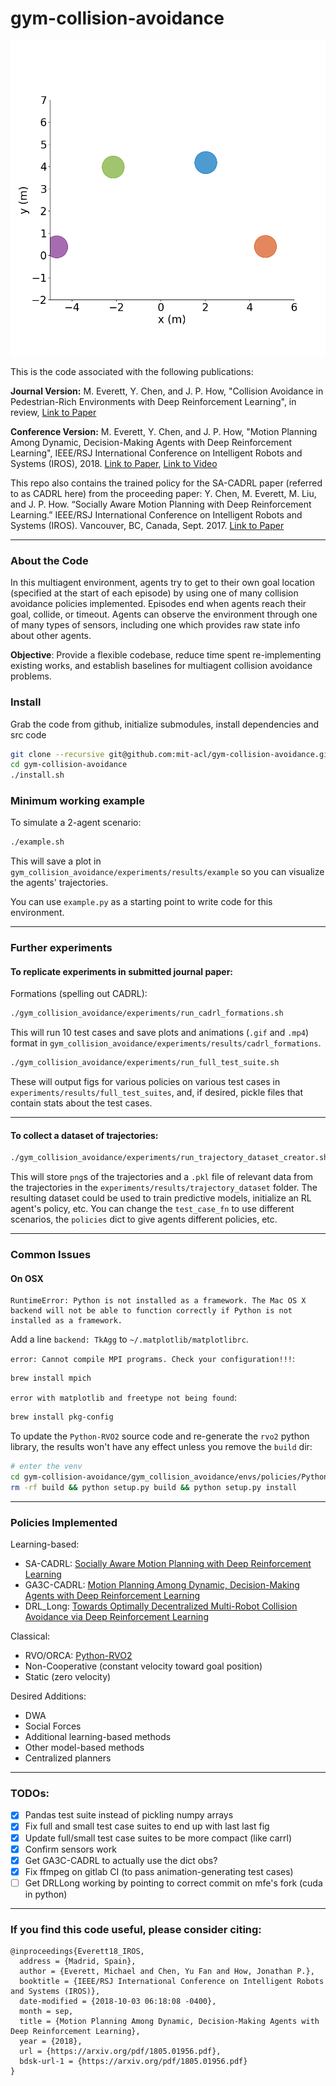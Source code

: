# gym-collision-avoidance

<img src="misc/combo.gif" alt="Agents spelling ``CADRL''">

This is the code associated with the following publications:

**Journal Version:** M. Everett, Y. Chen, and J. P. How, "Collision Avoidance in Pedestrian-Rich Environments with Deep Reinforcement Learning", in review, [Link to Paper](https://arxiv.org/abs/1910.11689)

**Conference Version:** M. Everett, Y. Chen, and J. P. How, "Motion Planning Among Dynamic, Decision-Making Agents with Deep Reinforcement Learning", IEEE/RSJ International Conference on Intelligent Robots and Systems (IROS), 2018. [Link to Paper](https://arxiv.org/abs/1805.01956), [Link to Video](https://www.youtube.com/watch?v=XHoXkWLhwYQ)

This repo also contains the trained policy for the SA-CADRL paper (referred to as CADRL here) from the proceeding paper: Y. Chen, M. Everett, M. Liu, and J. P. How. “Socially Aware Motion Planning with Deep Reinforcement Learning.” IEEE/RSJ International Conference on Intelligent Robots and Systems (IROS). Vancouver, BC, Canada, Sept. 2017. [Link to Paper](https://arxiv.org/abs/1703.08862)

---

### About the Code

In this multiagent environment, agents try to get to their own goal location (specified at the start of each episode) by using one of many collision avoidance policies implemented.
Episodes end when agents reach their goal, collide, or timeout.
Agents can observe the environment through one of many types of sensors, including one which provides raw state info about other agents.

**Objective**: Provide a flexible codebase, reduce time spent re-implementing existing works, and establish baselines for multiagent collision avoidance problems.

### Install

Grab the code from github, initialize submodules, install dependencies and src code
```bash
git clone --recursive git@github.com:mit-acl/gym-collision-avoidance.git # If internal to MIT-ACL, use GitLab origin instead
cd gym-collision-avoidance
./install.sh
```

### Minimum working example

To simulate a 2-agent scenario:
```bash
./example.sh
```

This will save a plot in `gym_collision_avoidance/experiments/results/example` so you can visualize the agents' trajectories.

You can use `example.py` as a starting point to write code for this environment.

---

### Further experiments

#### To replicate experiments in submitted journal paper:

Formations (spelling out CADRL):
```bash
./gym_collision_avoidance/experiments/run_cadrl_formations.sh
```

This will run 10 test cases and save plots and animations (`.gif` and `.mp4`) format in `gym_collision_avoidance/experiments/results/cadrl_formations`.

```bash
./gym_collision_avoidance/experiments/run_full_test_suite.sh
```

These will output figs for various policies on various test cases in `experiments/results/full_test_suites`, and, if desired, pickle files that contain stats about the test cases.

---

#### To collect a dataset of trajectories:

```bash
./gym_collision_avoidance/experiments/run_trajectory_dataset_creator.sh
```

This will store `png`s of the trajectories and a `.pkl` file of relevant data from the trajectories in the `experiments/results/trajectory_dataset` folder.
The resulting dataset could be used to train predictive models, initialize an RL agent's policy, etc.
You can change the `test_case_fn` to use different scenarios, the `policies` dict to give agents different policies, etc.

---

### Common Issues

#### On OSX

```
RuntimeError: Python is not installed as a framework. The Mac OS X backend will not be able to function correctly if Python is not installed as a framework.
```

Add a line `backend: TkAgg` to `~/.matplotlib/matplotlibrc`.

`error: Cannot compile MPI programs. Check your configuration!!!`:
```bash
brew install mpich
```

`error with matplotlib and freetype not being found`:
```bash
brew install pkg-config
```

To update the `Python-RVO2` source code and re-generate the `rvo2` python library, the results won't have any effect unless you remove the `build` dir:
```bash
# enter the venv
cd gym-collision-avoidance/gym_collision_avoidance/envs/policies/Python-RVO2
rm -rf build && python setup.py build && python setup.py install
```

---

### Policies Implemented

Learning-based:
- SA-CADRL: [Socially Aware Motion Planning with Deep Reinforcement Learning
](https://arxiv.org/pdf/1703.08862.pdf)
- GA3C-CADRL: [Motion Planning Among Dynamic, Decision-Making Agents with Deep Reinforcement Learning](https://arxiv.org/pdf/1805.01956.pdf)
- DRL_Long: [Towards Optimally Decentralized Multi-Robot Collision Avoidance via Deep Reinforcement Learning](https://arxiv.org/abs/1709.10082)

Classical:
- RVO/ORCA: [Python-RVO2](https://github.com/sybrenstuvel/Python-RVO2)
- Non-Cooperative (constant velocity toward goal position)
- Static (zero velocity)

Desired Additions:
- DWA
- Social Forces
- Additional learning-based methods
- Other model-based methods
- Centralized planners

---

### TODOs:
- [x] Pandas test suite instead of pickling numpy arrays
- [x] Fix full and small test case suites to end up with last last fig
- [x] Update full/small test case suites to be more compact (like carrl)
- [x] Confirm sensors work
- [x] Get GA3C-CADRL to actually use the dict obs?
- [x] Fix ffmpeg on gitlab CI (to pass animation-generating test cases)
- [ ] Get DRLLong working by pointing to correct commit on mfe's fork (cuda in python)

---

### If you find this code useful, please consider citing:

```
@inproceedings{Everett18_IROS,
  address = {Madrid, Spain},
  author = {Everett, Michael and Chen, Yu Fan and How, Jonathan P.},
  booktitle = {IEEE/RSJ International Conference on Intelligent Robots and Systems (IROS)},
  date-modified = {2018-10-03 06:18:08 -0400},
  month = sep,
  title = {Motion Planning Among Dynamic, Decision-Making Agents with Deep Reinforcement Learning},
  year = {2018},
  url = {https://arxiv.org/pdf/1805.01956.pdf},
  bdsk-url-1 = {https://arxiv.org/pdf/1805.01956.pdf}
}
```
